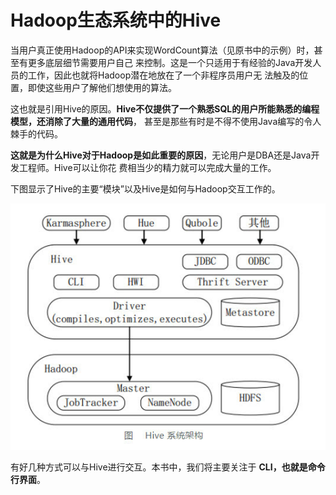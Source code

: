 Hadoop生态系统中的Hive
=================================================================================
当用户真正使用Hadoop的API来实现WordCount算法（见原书中的示例）时，甚至有更多底层细节需要用户自己
来控制。这是一个只适用于有经验的Java开发人员的工作，因此也就将Hadoop潜在地放在了一个非程序员用户无
法触及的位置，即使这些用户了解他们想使用的算法。

这也就是引用Hive的原因。**Hive不仅提供了一个熟悉SQL的用户所能熟悉的编程模型，还消除了大量的通用代码**，
甚至是那些有时是不得不使用Java编写的令人棘手的代码。

**这就是为什么Hive对于Hadoop是如此重要的原因**，无论用户是DBA还是Java开发工程师。Hive可以让你花
费相当少的精力就可以完成大量的工作。

下图显示了Hive的主要“模块”以及Hive是如何与Hadoop交互工作的。

![Hive组成模块](img/p1.jpeg)

有好几种方式可以与Hive进行交互。本书中，我们将主要关注于 **CLI，也就是命令行界面**。

